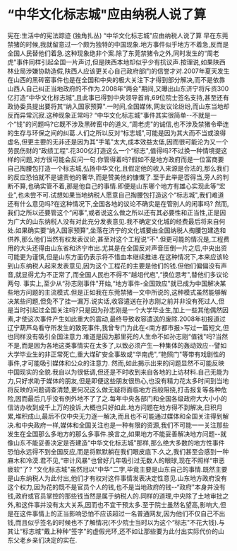 # “中华文化标志城"应由纳税人说了算

宪在:生活中的宪法踪迹 (独角扎丛)
“中华文化标志城"应由纳税人说了算
早在东莞禁猪的时候,我就留意过一个颇为独特的中国现象.地方事件似乎地方不着急,反而是全国人民替他们着急.这种现象绝非个案.除了东莞禁猪令之外,同时发生的“周老虎"事件同样引起全国一片声讨,但是陕西本地却似乎少有抗议声.按理说,如果陕西林业局涉嫌协助造假,陕西人应该更关心自己政府部门的信誉才对.2007年夏天发生在山西的黑砖窑事件也是在全国和中央的极大关注下才得到部分解决,而不是依靠山西人自己纠正当地政府的不作为.2008年“两会"期间,又曝出山东济宁将斥资300亿打造“中华文化标志城",且此事已得到中央领导首肯,69位院士签名支持,甚至还有政协委员提出要将其“纳入国家预算".一时间,全国媒体,网友议论纷纷,而山东当地却反而异常沉寂.这种现象正常吗?
“中华文化标志城"事件其实很简单--不就是一个“钱"的问题吗?它既不涉及黑砖窑中的道义,“周老虎"的诚信,也不涉及禁猪令牵连的生存与环保之间的纠葛.人们之所以反对“标志城",可能是因为其大而不当或浪得虚名,但更主要的无非还是因为其“手笔"太大,成本效益太低,因而很可能沦为又一个劳民伤财的“政绩工程".花300亿打造这么一个“标志",值得吗?不过换一种情境提这样的问题,对方很可能会反问一句.你管得着吗?假如不是地方政府而是一位富商要自己掏腰包打造一个标志城,弘扬中华文化,且假定他的收入来源是合法的,那么我们的反应恐怕就不是谴责他的奢华,而是赞美他的慷慨了.至于此举是否得当,旁人的判断不算,也确实管不着,那是他自己的事情.即便是山东哪个地方有雄心实现此等“宏业",也未尝不可.试想如果当地纳税人愿意自己掏腰包打造这个“标志城",我们难道还有什么意见吗?在这种情况下,全国各地的议论不确实是在管别人的闲事吗?
然而,我们之所以还要管这个“闲事",或者说这么做之所以还有其必要性和正当性,正是因为广大的山东纳税人没有对此充分发表意见.我不确定文化城的经费最后将来自何处.如果确实要“纳入国家预算",坐落在济宁的文化城要由全国纳税人掏腰包建造和供养,那么他们当然有权发表议论,甚至对这个工程说“不".但更可能的情况是,工程费用的大头还得由山东省和济宁市出.尤其是在全国反对声音压倒一片之后,中央出资可能更为谨慎,但是山东方面仍表示将不惜血本继续推进.在这种情况下,本来应该轮到山东纳税人起来发表意见,因为这个工程花的主要是他们的钱.但他们偏偏没有声音,就显得尤为不正常了,而全国人民也不得不“越俎代庖",“换位思考",替他们多议论两句.
事实上,至少从“孙志刚事件"开始,“地方事件-全国效应"就已成为中国解决某些地方问题的主流模式.但是正如我在东莞禁猪一文中所说的,这种模式虽然能够解决某些问题,但免不了挂一漏万.说实话,收容遣送在孙志刚之前并非没有死过人,但是当时引起过全国关注吗?只是因为孙志刚是一个大学毕业生,加上一些其他偶然因素,才使这次事件产生如此重大的震动,最终导致收容遣送的废除.2008年初报道过辽宁葫芦岛看守所发生的致死事件,我曾专门为此在<南方都市报>写过一篇短文,但也同样没有吸引全国注意力.难道是因为那里死的人生命不如孙志刚“值钱"吗?当然不是,而是因为各地这类事情实在太多了,以致必须产生一种集体的轰动效应--譬如大学毕业生的非正常死亡,重大煤矿安全事故或“华南虎",“艳照门"等带有戏剧性的事件,才可能吸引媒体和公众的注意力.
然而,如此揭示出来的问题显然不可能反映中国现实的全貌.我自以为很低调,但还是不时收到来自各地的上访材料.自己无能为力,只好求助于媒体的朋友,但是即便这些朋友很热心,也没有精力花太多时间到当地将反映的问题调查清楚,更何况这么做无疑将面临地方百般阻挠,打击报复等各种危险,因而最后几乎没有例外地不了了之.每年中央各部门和全国各级政府大大小小的信访办收到成千上万的投诉,大概也只好如此.地方问题在地方得不到解决,日积月累,堆积成山,最后不仅中央无力逐一解决,而且也不可能通过媒体和全国关注得到解决.和中央政府一样,媒体和全国关注也是一种有限的资源,我们不可能一一关注那些发生在全国那么多地方的那么多事件.换言之,如果地方不能妥善解决地方问题--就像山东不能妥善决定是否建造“中华文化标志城"那样,那么绝大多数的地方性事件恐怕永远得不到全国反应,而是将默默躺在我们眼皮底下.久之,我们甚至会感到一种麻木和冷漠.君不见,“审计风暴"也曾好几年吸引过无数人的眼球,现在不照样“审恶疲软"了?
“文化标志城"虽然冠以“中华"二字,毕竟主要是山东自己的事情.既然主要是山东纳税人为此付出,他们才有权对这件事情发表决定性意见.山东地方政府没有这个权力,因为花的既不是官员个人的钱,也不是当地政府的钱--“政府"本身并没有钱,政府或官员掌控的那些钱当然是属于纳税人的.同样的道理,中央除了土地审批之外,和这件事并没有太大关系,因而也不宜干预太多.至于院士虽然名望高,影响大,但是在这件事情上的正当影响恐怕不应该超过一名普通网友,因为他们不仅自己不出钱,而且似乎签名的时候也不了解情况(不少院士当时以为这个“标志"不花大钱).与其让“标志城"戴上种种“签字"的虚假光环,还不如让那些要为此付出实际代价的山东父老乡亲们决定的实在.